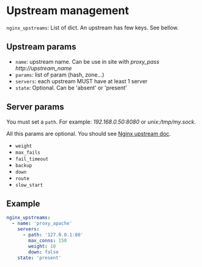 Upstream management
===================

`nginx_upstreams`: List of dict. An upstream has few keys. See bellow.

Upstream params
---------------

- `name`: upstream name. Can be use in site with *proxy_pass http://upstream_name*
- `params`: list of param (hash, zone...)
- `servers`: each upstream MUST have at least 1 server
- `state`: Optional. Can be 'absent' or 'present'

Server params
-------------

You must set a `path`. For example: *192.168.0.50:8080* or *unix:/tmp/my.sock*.

All this params are optional. You should see [Nginx upstream doc](http://nginx.org/en/docs/http/ngx_http_upstream_module.html).

- `weight`
- `max_fails`
- `fail_timeout`
- `backup`
- `down`
- `route`
- `slow_start`

Example
-------

```yaml
nginx_upstreams:
  - name: 'proxy_apache'
    servers:
      - path: '127.0.0.1:80'
        max_conns: 150
        weight: 10
        down: false
    state: 'present'
```

